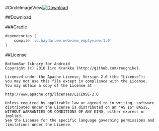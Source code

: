 #CircleImageView[![Download](https://api.bintray.com/packages/haydar-android/maven/WebViewEmptyView/images/download.svg) ](https://bintray.com/haydar-android/maven/WebViewEmptyView/_latestVersion)


##Download

###Gradle

``` gradle
dependencies {
	compile 'io.haydar.we:webview_emptyview:1.0'
}
```



##License

```
BottomBar library for Android
Copyright (c) 2016 Iiro Krankka (http://github.com/roughike).

Licensed under the Apache License, Version 2.0 (the "License");
you may not use this file except in compliance with the License.
You may obtain a copy of the License at

http://www.apache.org/licenses/LICENSE-2.0

Unless required by applicable law or agreed to in writing, software
distributed under the License is distributed on an "AS IS" BASIS,
WITHOUT WARRANTIES OR CONDITIONS OF ANY KIND, either express or implied.
See the License for the specific language governing permissions and
limitations under the License.
```


